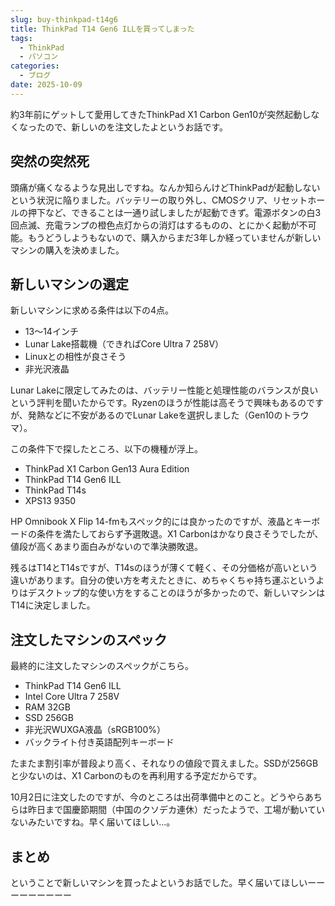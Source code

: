 ```yaml
---
slug: buy-thinkpad-t14g6
title: ThinkPad T14 Gen6 ILLを買ってしまった
tags:
  - ThinkPad
  - パソコン
categories:
  - ブログ
date: 2025-10-09
---
```

約3年前にゲットして愛用してきたThinkPad X1 Carbon Gen10が突然起動しなくなったので、新しいのを注文したよというお話です。

## 突然の突然死
頭痛が痛くなるような見出しですね。なんか知らんけどThinkPadが起動しないという状況に陥りました。バッテリーの取り外し、CMOSクリア、リセットホールの押下など、できることは一通り試しましたが起動できず。電源ボタンの白3回点滅、充電ランプの橙色点灯からの消灯はするものの、とにかく起動が不可能。もうどうしようもないので、購入からまだ3年しか経っていませんが新しいマシンの購入を決めました。

## 新しいマシンの選定
新しいマシンに求める条件は以下の4点。
- 13〜14インチ
- Lunar Lake搭載機（できればCore Ultra 7 258V）
- Linuxとの相性が良さそう
- 非光沢液晶

Lunar Lakeに限定してみたのは、バッテリー性能と処理性能のバランスが良いという評判を聞いたからです。Ryzenのほうが性能は高そうで興味もあるのですが、発熱などに不安があるのでLunar Lakeを選択しました（Gen10のトラウマ）。

この条件下で探したところ、以下の機種が浮上。
- ThinkPad X1 Carbon Gen13 Aura Edition
- ThinkPad T14 Gen6 ILL
- ThinkPad T14s
- XPS13 9350

HP Omnibook X Flip 14-fmもスペック的には良かったのですが、液晶とキーボードの条件を満たしておらず予選敗退。X1 Carbonはかなり良さそうでしたが、値段が高くあまり面白みがないので準決勝敗退。

残るはT14とT14sですが、T14sのほうが薄くて軽く、その分価格が高いという違いがあります。自分の使い方を考えたときに、めちゃくちゃ持ち運ぶというよりはデスクトップ的な使い方をすることのほうが多かったので、新しいマシンはT14に決定しました。

## 注文したマシンのスペック
最終的に注文したマシンのスペックがこちら。
- ThinkPad T14 Gen6 ILL
- Intel Core Ultra 7 258V
- RAM 32GB
- SSD 256GB
- 非光沢WUXGA液晶（sRGB100%）
- バックライト付き英語配列キーボード

たまたま割引率が普段より高く、それなりの値段で買えました。SSDが256GBと少ないのは、X1 Carbonのものを再利用する予定だからです。

10月2日に注文したのですが、今のところは出荷準備中とのこと。どうやらあちらは昨日まで国慶節期間（中国のクソデカ連休）だったようで、工場が動いていないみたいですね。早く届いてほしい...。

## まとめ
ということで新しいマシンを買ったよというお話でした。早く届いてほしいーーーーーーーーー
